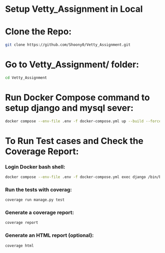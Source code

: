# Setup Vetty_Assignment in Local

# Clone the Repo:
```bash
git clone https://github.com/Shoony0/Vetty_Assignment.git
```

# Go to **Vetty_Assignment/** folder:
```bash
cd Vetty_Assignment
```

# Run Docker Compose command to setup django and mysql sever:
```bash
docker compose --env-file .env -f docker-compose.yml up --build --force-recreate --remove-orphans
```

# To Run Test cases and Check the Coverage Report:
### Login Docker bash shell:
```bash
docker compose --env-file .env -f docker-compose.yml exec django /bin/bash
```
### Run the tests with coverag:
```bash
coverage run manage.py test
```
### Generate a coverage report:
```bash
coverage report
```
 
### Generate an HTML report (optional):
```bash
coverage html
```
 
